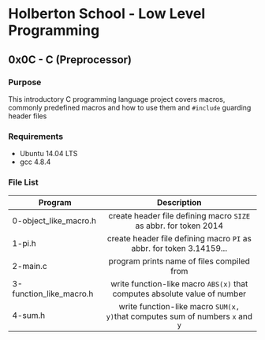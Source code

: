# Holberton School - Low Level Programming
## 0x0C - C (Preprocessor)

### Purpose
This introductory C programming language project covers
macros, commonly predefined macros and how to use them 
and `#include` guarding header files

### Requirements
* Ubuntu 14.04 LTS
* gcc 4.8.4

### File List
| Program         | Description                                              |
| --------------- |:--------------------------------------------------------:|
| 0-object_like_macro.h | create header file defining macro `SIZE` as abbr. for token 2014 |
| 1-pi.h | create header file defining macro `PI` as abbr. for token 3.14159...  |
| 2-main.c | program prints name of files compiled from |
| 3-function_like_macro.h | write function-like macro `ABS(x)` that computes absolute value of number |
| 4-sum.h | write function-like macro `SUM(x, y)`that computes sum of numbers `x` and `y` |

